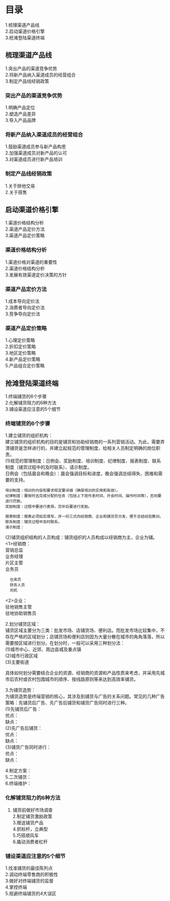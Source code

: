 # 目录
1.梳理渠道产品线   
2.启动渠道价格引擎   
3.抢滩登陆渠道终端   

## 梳理渠道产品线
1.突出产品的渠道竞争优势    
2.将新产品纳入渠道成员的经营组合     
3.制定产品线经销政策     

### 突出产品的渠道竞争优势   
1.明确产品定位   
2.塑造产品差异   
3.导入产品品牌   

### 将新产品纳入渠道成员的经营组合 
1.鼓励渠道成员参与新产品构思  
2.加强渠道成员对新产品的认可   
3.对渠道成员进行新产品培训  

### 制定产品线经销政策 
1.关于排他交易     
2.关于搭售

## 启动渠道价格引擎
1.渠道价格结构分析    
2.渠道产品定价方法    
3.渠道产品定价策略     

### 渠道价格结构分析   
1.渠道价格对渠道的重要性   
2.渠道价格结构分析   
3.发展有效渠道定价决策的方针  

### 渠道产品定价方法   
1.成本导向定价法   
2.消费者导向定价法   
3.竞争导向定价法  

### 渠道产品定价策略 
1.心理定价策略   
2.折扣定价策略  
3.地区定价策略   
4.新产品定价策略   
5.产品组合定价策略  

## 抢滩登陆渠道终端
1.终端铺货的6个步骤     
2.化解铺货阻力的6种方法      
3.铺设渠道应注意的5个细节    

### 终端铺货的6个步骤
1.建立铺货的组织机构：   
   建立铺货的组织机构的目的是铺货和协助经销商的一系列营销活动。为此，需要弄清铺货是怎样进行的，并建立起规范的管理制度，给相关人员制定明确的岗位职责。   
  (1)规范的管理制度：日例会、奖励制度、培训制度、纪律制度、报表制度、联系制度（铺货过程中的及时联系）、请示制度。    
    日例会（包括晨会和晚会）：晨会强调目标和进度，晚会强调总结得失、困难和需要的支持。   
    
    培训制度：培训的内容和要求规定要详细（确保培训的实用和有效）。   
    纪律制度：要按时去完成分配的任务（包括上下班作息时间、开会时间、操作时间等），否则要进行罚款。   
    奖励制度：过程中要进行表扬，完毕后要进行奖励。   
    
    报表制度：报表必须如实填写，并一份三式向经销商、企业和铺货员分发，便于总结经验教训。   
    联系制度：铺货过程中及时联系。   
    请示制度：
  
  (2)铺货组织结构的人员构成：铺货组织的人员构成以经销商为主，企业为辅。   
    <1>经销商：   
      营销总监   
      业务经理  
      片区主管   
      业务员   
      
      仓库员   
      财务人员   
      司机  
   <2>企业：  
       驻地销售主管   
       驻地协助销售员  
  
  
2.划分铺货区域：   
  铺货区域主要分为三类：批发市场、店铺货场、便利店。而批发市场比较集中，不存在严格的区域划分；店铺货场和便利店则因为大量分散在城市的角角落落，所以需要按区域进行划分。在划分时，一般可以采用三种划分法：  
  (1)城市中心、近郊、周边县城及重点镇   
  (2)城市行政区域   
  (3)主要街道   
  
  具体如何划分需要结合企业的资源、经销商的资源和产品性质来考虑，并采用先城市后农村或农村包围城市的顺序、按线路原则等来达到高效率铺货。   
 
3.为铺货造势：  
  为铺货造势是终端营销的核心，其涉及到铺货与广告的关系问题。常见的几种广告策略：先铺货后广告、先广告后铺货和铺货广告同时进行三种。   
  (1)先铺货后广告：  
     优点：  
     缺点：  
  (2)先广告后铺货：  
     优点：  
     缺点：  
  (3)铺货广告同时进行：  
    优点：  
    缺点：  
  
4.制定方案：  
5.二次铺货：  
6.终端维护：  

### 化解铺货阻力的6种方法  
1. 铺货前做好市场调查   
2.制定铺货激励政策  
3.赠送铺货产品   
4.抓标杆，立典型   
5.巧搭顺风车  
6.撬动消费者杠杆  



### 铺设渠道应注意的5个细节 
1.找准铺货的最佳陈列点   
2.调动终端零售商的积极性  
3.做好对终端铺货的监督   
4.掌控终端   
5.规避终端铺货的4大误区   


